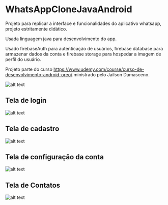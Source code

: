 # WhatsAppCloneJavaAndroid
Projeto para replicar a interface e funcionalidades do aplicativo whatsapp, projeto estritamente didático.

Usada linguagem java para desenvolvimento do app.

Usado firebaseAuth para autenticação de usuários, firebase database para armazenar dados da conta e firebase storage para hospedar a imagem de perfil do usuário.

Projeto parte do curso https://www.udemy.com/course/curso-de-desenvolvimento-android-oreo/ ministrado pelo Jailson Damasceno.


![alt text](https://github.com/AnthoniIP/WhatsAppCloneJavaAndroid/blob/master/screenshots/chatsample.gif?raw=true)

## Tela de login

![alt text](https://github.com/AnthoniIP/WhatsAppCloneJavaAndroid/blob/master/screenshots/device-2020-06-16-023400.png?raw=true)

## Tela de cadastro

![alt text](https://github.com/AnthoniIP/WhatsAppCloneJavaAndroid/blob/master/screenshots/device-2020-06-16-023419.png?raw=true)

## Tela de configuração da conta

![alt text](https://github.com/AnthoniIP/WhatsAppCloneJavaAndroid/blob/master/screenshots/device-2020-06-18-225916.png?raw=true)

## Tela de Contatos

![alt text](https://github.com/AnthoniIP/WhatsAppCloneJavaAndroid/blob/master/screenshots/device-2020-06-20-174122.png?raw=true)
